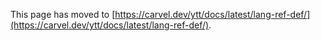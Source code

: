 This page has moved to [https://carvel.dev/ytt/docs/latest/lang-ref-def/](https://carvel.dev/ytt/docs/latest/lang-ref-def/).
